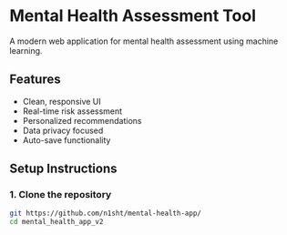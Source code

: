 # Mental Health Assessment Tool

A modern web application for mental health assessment using machine learning.

## Features
- Clean, responsive UI
- Real-time risk assessment
- Personalized recommendations
- Data privacy focused
- Auto-save functionality

## Setup Instructions

### 1. Clone the repository
```bash
git https://github.com/n1sht/mental-health-app/
cd mental_health_app_v2
